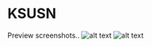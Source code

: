 # KSUSN
Preview screenshots..
![alt text](https://a.radikal.ru/a40/1805/ce/d9f20bd13652.png)
![alt text](https://a.radikal.ru/a09/1805/82/4ec1bd61aba0.png)







